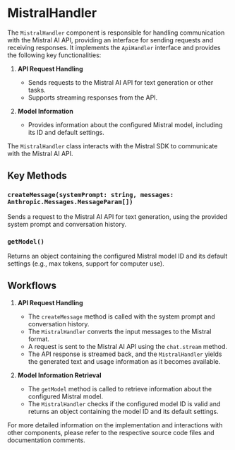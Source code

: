 # MistralHandler

The `MistralHandler` component is responsible for handling communication with the Mistral AI API, providing an interface for sending requests and receiving responses. It implements the `ApiHandler` interface and provides the following key functionalities:

1. **API Request Handling**
   - Sends requests to the Mistral AI API for text generation or other tasks.
   - Supports streaming responses from the API.

2. **Model Information**
   - Provides information about the configured Mistral model, including its ID and default settings.

The `MistralHandler` class interacts with the Mistral SDK to communicate with the Mistral AI API.

## Key Methods

### `createMessage(systemPrompt: string, messages: Anthropic.Messages.MessageParam[])`
Sends a request to the Mistral AI API for text generation, using the provided system prompt and conversation history.

### `getModel()`
Returns an object containing the configured Mistral model ID and its default settings (e.g., max tokens, support for computer use).

## Workflows

1. **API Request Handling**
   - The `createMessage` method is called with the system prompt and conversation history.
   - The `MistralHandler` converts the input messages to the Mistral format.
   - A request is sent to the Mistral AI API using the `chat.stream` method.
   - The API response is streamed back, and the `MistralHandler` yields the generated text and usage information as it becomes available.

2. **Model Information Retrieval**
   - The `getModel` method is called to retrieve information about the configured Mistral model.
   - The `MistralHandler` checks if the configured model ID is valid and returns an object containing the model ID and its default settings.

For more detailed information on the implementation and interactions with other components, please refer to the respective source code files and documentation comments.
